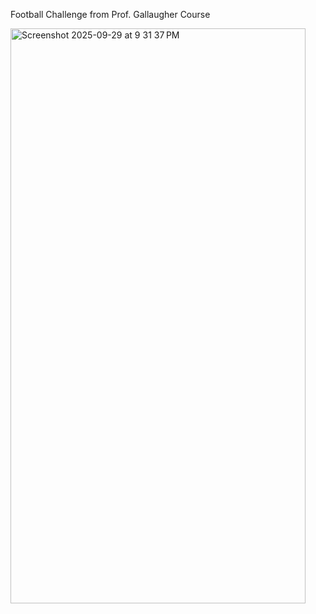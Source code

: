 Football Challenge from Prof. Gallaugher Course

<img width="472" height="920" alt="Screenshot 2025-09-29 at 9 31 37 PM" src="https://github.com/user-attachments/assets/9ce2d6a9-0195-494d-952e-551d9fbd8697" />
